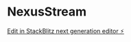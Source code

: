 # NexusStream

[Edit in StackBlitz next generation editor ⚡️](https://stackblitz.com/~/github.com/NxPKG/NexusStream)
